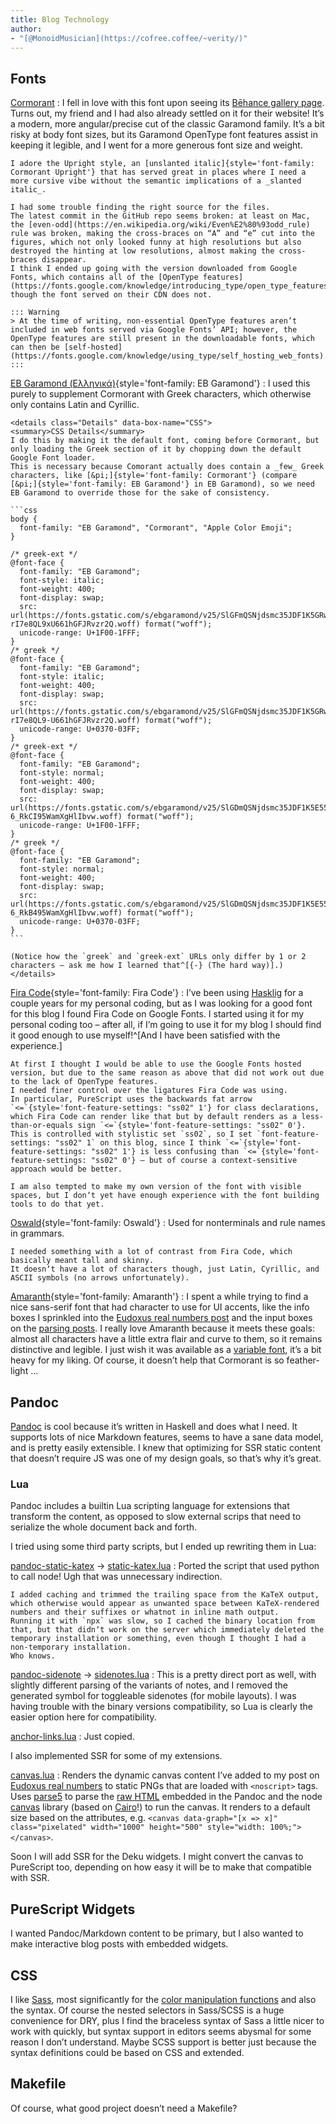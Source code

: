 ```yaml
---
title: Blog Technology
author:
- "[@MonoidMusician](https://cofree.coffee/~verity/)"
---
```


## Fonts
[Cormorant](https://github.com/CatharsisFonts/Cormorant)
  : I fell in love with this font upon seeing its [Bēhance gallery page](https://www.behance.net/gallery/28579883/Cormorant-an-open-source-display-font-family).
    Turns out, my friend and I had also already settled on it for their website!
    Itʼs a modern, more angular/precise cut of the classic Garamond family.
    Itʼs a bit risky at body font sizes, but its Garamond OpenType font features assist in keeping it legible, and I went for a more generous font size and weight.

    I adore the Upright style, an [unslanted italic]{style='font-family: Cormorant Upright'} that has served great in places where I need a more cursive vibe without the semantic implications of a _slanted italic_.

    I had some trouble finding the right source for the files.
    The latest commit in the GitHub repo seems broken: at least on Mac, the [even-odd](https://en.wikipedia.org/wiki/Even%E2%80%93odd_rule) rule was broken, making the cross-braces on “A” and “e” cut into the figures, which not only looked funny at high resolutions but also destroyed the hinting at low resolutions, almost making the cross-braces disappear.
    I think I ended up going with the version downloaded from Google Fonts, which contains all of the [OpenType features](https://fonts.google.com/knowledge/introducing_type/open_type_features_in_practice) though the font served on their CDN does not.

    ::: Warning
    > At the time of writing, non-essential OpenType features aren’t included in web fonts served via Google Fonts’ API; however, the OpenType features are still present in the downloadable fonts, which can then be [self-hosted](https://fonts.google.com/knowledge/using_type/self_hosting_web_fonts).
    :::

[EB Garamond (Ελληνικά)](https://fonts.google.com/specimen/EB+Garamond?subset=greek){style='font-family: EB Garamond'}
  : I used this purely to supplement Cormorant with Greek characters, which otherwise only contains Latin and Cyrillic.

    <details class="Details" data-box-name="CSS">
    <summary>CSS Details</summary>
    I do this by making it the default font, coming before Cormorant, but only loading the Greek section of it by chopping down the default Google Font loader.
    This is necessary because Comorant actually does contain a _few_ Greek characters, like [&pi;]{style='font-family: Cormorant'} (compare [&pi;]{style='font-family: EB Garamond'} in EB Garamond), so we need EB Garamond to override those for the sake of consistency.

    ```css
    body {
      font-family: "EB Garamond", "Cormorant", "Apple Color Emoji";
    }

    /* greek-ext */
    @font-face {
      font-family: "EB Garamond";
      font-style: italic;
      font-weight: 400;
      font-display: swap;
      src: url(https://fonts.gstatic.com/s/ebgaramond/v25/SlGFmQSNjdsmc35JDF1K5GRwUjcdlttVFm-rI7e8QL9xU661hGFJRvzr2Q.woff) format("woff");
      unicode-range: U+1F00-1FFF;
    }
    /* greek */
    @font-face {
      font-family: "EB Garamond";
      font-style: italic;
      font-weight: 400;
      font-display: swap;
      src: url(https://fonts.gstatic.com/s/ebgaramond/v25/SlGFmQSNjdsmc35JDF1K5GRwUjcdlttVFm-rI7e8QL9-U661hGFJRvzr2Q.woff) format("woff");
      unicode-range: U+0370-03FF;
    }
    /* greek-ext */
    @font-face {
      font-family: "EB Garamond";
      font-style: normal;
      font-weight: 400;
      font-display: swap;
      src: url(https://fonts.gstatic.com/s/ebgaramond/v25/SlGDmQSNjdsmc35JDF1K5E55YMjF_7DPuGi-6_RkCI95WamXgHlIbvw.woff) format("woff");
      unicode-range: U+1F00-1FFF;
    }
    /* greek */
    @font-face {
      font-family: "EB Garamond";
      font-style: normal;
      font-weight: 400;
      font-display: swap;
      src: url(https://fonts.gstatic.com/s/ebgaramond/v25/SlGDmQSNjdsmc35JDF1K5E55YMjF_7DPuGi-6_RkB495WamXgHlIbvw.woff) format("woff");
      unicode-range: U+0370-03FF;
    }
    ```

    (Notice how the `greek` and `greek-ext` URLs only differ by 1 or 2 characters – ask me how I learned that^[{-} (The hard way)].)
    </details>

[Fira Code](https://github.com/tonsky/FiraCode){style='font-family: Fira Code'}
  : Iʼve been using [Hasklig](https://github.com/i-tu/Hasklig) for a couple years for my personal coding, but as I was looking for a good font for this blog I found Fira Code on Google Fonts.
    I started using it for my personal coding too – after all, if Iʼm going to use it for my blog I should find it good enough to use myself!^[And I have been satisfied with the experience.]

    At first I thought I would be able to use the Google Fonts hosted version, but due to the same reason as above that did not work out due to the lack of OpenType features.
    I needed finer control over the ligatures Fira Code was using.
    In particular, PureScript uses the backwards fat arrow `<=`{style='font-feature-settings: "ss02" 1'} for class declarations, which Fira Code can render like that but by default renders as a less-than-or-equals sign `<=`{style='font-feature-settings: "ss02" 0'}.
    This is controlled with stylistic set `ss02`, so I set `font-feature-settings: "ss02" 1` on this blog, since I think `<=`{style='font-feature-settings: "ss02" 1'} is less confusing than `<=`{style='font-feature-settings: "ss02" 0'} – but of course a context-sensitive approach would be better.

    I am also tempted to make my own version of the font with visible spaces, but I donʼt yet have enough experience with the font building tools to do that yet.

[Oswald](https://fonts.google.com/specimen/Oswald){style='font-family: Oswald'}
  : Used for nonterminals and rule names in grammars.

    I needed something with a lot of contrast from Fira Code, which basically meant tall and skinny.
    It doesnʼt have a lot of characters though, just Latin, Cyrillic, and ASCII symbols (no arrows unfortunately).

[Amaranth](https://fonts.google.com/specimen/Amaranth){style='font-family: Amaranth'}
  : I spent a while trying to find a nice sans-serif font that had character to use for UI accents, like the info boxes I sprinkled into the [Eudoxus real numbers post](Eudoxus.html) and the input boxes on the [parsing posts](parser.html).
    I really love Amaranth because it meets these goals: almost all characters have a little extra flair and curve to them, so it remains distinctive and legible.
    I just wish it was available as a [variable font](https://fonts.google.com/knowledge/introducing_type/introducing_variable_fonts), itʼs a bit heavy for my liking.
    Of course, it doesnʼt help that Cormorant is so feather-light …

## Pandoc
[Pandoc](https://pandoc.org/) is cool because itʼs written in Haskell and does what I need.
It supports lots of nice Markdown features, seems to have a sane data model, and is pretty easily extensible.
I knew that optimizing for SSR static content that doesnʼt require JS was one of my design goals, so thatʼs why itʼs great.

### Lua
Pandoc includes a builtin Lua scripting language for extensions that transform the content, as opposed to slow external scrips that need to serialize the whole document back and forth.

I tried using some third party scripts, but I ended up rewriting them in Lua:

[pandoc-static-katex](https://github.com/Zaharid/pandoc_static_katex) → [static-katex.lua](https://github.com/MonoidMusician/blog/blob/main/pandoc/lua/static-katex.lua)
  : Ported the script that used python to call node! Ugh that was unnecessary indirection.

    I added caching and trimmed the trailing space from the KaTeX output, which otherwise would appear as unwanted space between KaTeX-rendered numbers and their suffixes or whatnot in inline math output.
    Running it with `npx` was slow, so I cached the binary location from that, but that didnʼt work on the server which immediately deleted the temporary installation or something, even though I thought I had a non-temporary installation.
    Who knows.

[pandoc-sidenote](https://github.com/jez/pandoc-sidenote) → [sidenotes.lua](https://github.com/MonoidMusician/blog/blob/main/pandoc/lua/sidenotes.lua)
  : This is a pretty direct port as well, with slightly different parsing of the variants of notes, and I removed the generated symbol for toggleable sidenotes (for mobile layouts).
    I was having trouble with the binary versions compatibility, so Lua is clearly the easier option here for compatibility.

[anchor-links.lua](https://github.com/jgm/pandoc-website/blob/master/tools/anchor-links.lua)
  : Just copied.

I also implemented SSR for some of my extensions.

[canvas.lua](https://github.com/MonoidMusician/blog/blob/main/pandoc/lua/canvas.lua)
  : Renders the dynamic canvas content Iʼve added to my post on [Eudoxus real numbers](Eudoxus.html) to static PNGs that are loaded with `<noscript>` tags.
    Uses [parse5](https://parse5.js.org/) to parse the [raw HTML](https://pandoc.org/lua-filters.html#type-rawblock) embedded in the Pandoc and the node [canvas](https://www.npmjs.com/package/canvas) library (based on [Cairo](https://www.cairographics.org/)!) to run the canvas.
    It renders to a default size based on the attributes, e.g. `<canvas data-graph="[x => x]" class="pixelated" width="1000" height="500" style="width: 100%;"></canvas>`.

Soon I will add SSR for the Deku widgets.
I might convert the canvas to PureScript too, depending on how easy it will be to make that compatible with SSR.

## PureScript Widgets

I wanted Pandoc/Markdown content to be primary, but I also wanted to make interactive blog posts with embedded widgets.

## CSS
I like [Sass](https://sass-lang.com/), most significantly for the [color manipulation functions](https://sass-lang.com/documentation/modules/color) and also the syntax.
Of course the nested selectors in Sass/SCSS is a huge convenience for DRY, plus I find the braceless syntax of Sass a little nicer to work with quickly, but syntax support in editors seems abysmal for some reason I donʼt understand.
Maybe SCSS support is better just because the syntax definitions could be based on CSS and extended.

## Makefile
Of course, what good project doesnʼt need a Makefile?

